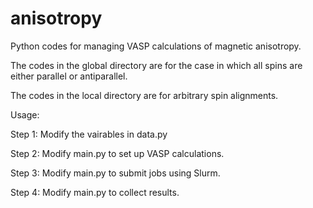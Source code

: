 # anisotropy

Python codes for managing VASP calculations of magnetic anisotropy. 

The codes in the global directory are for the case in which all spins are either parallel or antiparallel. 

The codes in the local directory are for arbitrary spin alignments.

Usage: 

Step 1: Modify the vairables in data.py

Step 2: Modify main.py to set up VASP calculations.

Step 3: Modify main.py to submit jobs using Slurm.

Step 4: Modify main.py to collect results.

